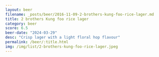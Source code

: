 ```yaml
---
layout: beer
filename: _posts/beer/2016-11-09-2-brothers-kung-foo-rice-lager.md
title: 2 brothers Kung foo rice lager
category: beer
score: 6.5
beer-date: "2024-03-29"
desc: "Crisp lager with a light floral hop flavour"
permalink: /beer/:title.html
img: /img/list/2-brothers-kung-foo-rice-lager.jpeg
---
```

